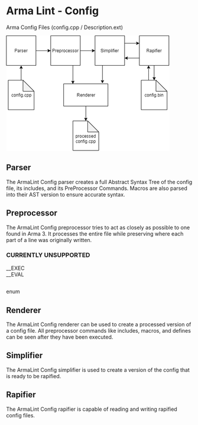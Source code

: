 # Arma Lint - Config

Arma Config Files (config.cpp / Description.ext)

![config flow](config_flow.png)

## Parser

The ArmaLint Config parser creates a full Abstract Syntax Tree of the config file, its includes, and its PreProcessor Commands. Macros are also parsed into their AST version to ensure accurate syntax.

## Preprocessor

The ArmaLint Config preprocessor tries to act as closely as possible to one found in Arma 3. It processes the entire file while preserving where each part of a line was originally written.

### CURRENTLY UNSUPPORTED
__EXEC  
__EVAL
##
enum

## Renderer

The ArmaLint Config renderer can be used to create a processed version of a config file. All preprocessor commands like includes, macros, and defines can be seen after they have been executed.

## Simplifier

The ArmaLint Config simplifier is used to create a version of the config that is ready to be rapified.

## Rapifier

The ArmaLint Config rapifier is capable of reading and writing rapified config files.
